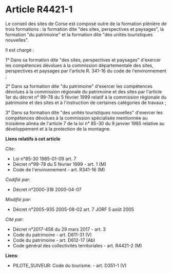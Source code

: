 # Article R4421-1

Le conseil des sites de Corse est composé outre de la formation plénière de trois formations : la formation dite "des sites,
perspectives et paysages", la formation "du patrimoine" et la formation dite "des unités touristiques nouvelles".

Il est chargé :

1° Dans sa formation dite "des sites, perspectives et paysages" d'exercer les compétences dévolues à la commission
départementale des sites, perspectives et paysages par l'article R. 341-16 du code de l'environnement ;

2° Dans sa formation dite "du patrimoine" d'exercer les compétences dévolues à la commission régionale du patrimoine et des
sites par l'article 1er du décret n° 99-78 du 5 février 1999 relatif à la commission régionale du patrimoine et des sites et
à l'instruction de certaines catégories de travaux ;

3° Dans sa formation dite "des unités touristiques nouvelles" d'exercer les compétences dévolues à la commission spécialisée
mentionnée au troisième alinéa de l'article 7 de la loi n° 85-30 du 9 janvier 1985 relative au développement et à la
protection de la montagne.

**Liens relatifs à cet article**

_Cite_:

  - Loi n°85-30 1985-01-09 art. 7
  - Décret n°99-78 du 5 février 1999 - art. 1 (M)
  - Code de l'environnement - art. R341-16 (M)

_Codifié par_:

  - Décret n°2000-318 2000-04-07

_Modifié par_:

  - Décret n°2005-935 2005-08-02 art. 7 JORF 5 août 2005

_Cité par_:

  - Décret n°2017-456 du 29 mars 2017 - art. 3
  - Code du patrimoine - art. D611-31 (V)
  - Code du patrimoine - art. D612-17 (Ab)
  - Code général des collectivités territoriales - art. R4421-2 (M)

**Liens**:

  - PILOTE_SUIVEUR: Code du tourisme. - art. D351-1 (V)
